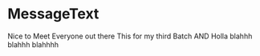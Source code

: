 # MessageText
Nice to Meet Everyone out there
This for my third Batch
AND Holla
blahhh blahhh blahhhh 